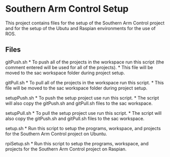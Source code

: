 # Southern Arm Control Setup

This project contains files for the setup of the Southern Arm Control project and for the setup of the Ubutu and Raspian environments for the use of ROS.

## Files ##

gitPush.sh
    * To push all of the projects in the workspace run this script (the comment entered will be used for all of the projects).
    * This file will be moved to the sac workspace folder during project setup.

gitPull.sh
    * To pull all of the projects in the workspace run this script.
    * This file will be moved to the sac workspace folder during project setup.

setupPush.sh
    * To push the setup project use run this script.
    * The script will also copy the gitPush.sh and gitPull.sh files to the sac workspace.

setupPull.sh
    * To pull the setup project use run this script.
    * The script will also copy the gitPush.sh and gitPull.sh files to the sac workspace.

setup.sh
    * Run this script to setup the programs, workspace, and projects for the Southern Arm Control project on Ubuntu.

rpiSetup.sh
    * Run this script to setup the programs, workspace, and projects for the Southern Arm Control project on Raspian.
